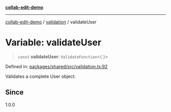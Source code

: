 [**collab-edit-demo**](../../README.md)

***

[collab-edit-demo](../../README.md) / [validation](../README.md) / validateUser

# Variable: validateUser

> `const` **validateUser**: `ValidateFunction`\<\{ \}\>

Defined in: [packages/shared/src/validation.ts:92](https://github.com/austyle-io/pub-sub-demo/blob/00b2f1e9b947d5e964db5c3be9502513c4374263/packages/shared/src/validation.ts#L92)

Validates a complete User object.

## Since

1.0.0
